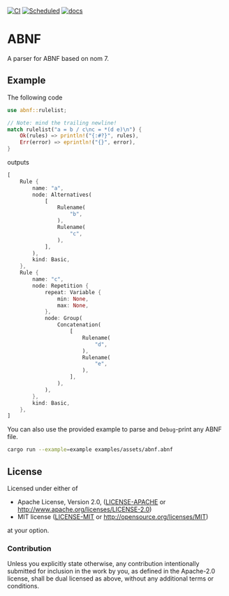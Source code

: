 [![CI](https://github.com/duesee/abnf/actions/workflows/ci.yml/badge.svg)](https://github.com/duesee/abnf/actions/workflows/ci.yml)
[![Scheduled](https://github.com/duesee/abnf/actions/workflows/scheduled.yml/badge.svg)](https://github.com/duesee/abnf/actions/workflows/scheduled.yml)
[![docs](https://docs.rs/abnf/badge.svg)](https://docs.rs/abnf)

# ABNF

A parser for ABNF based on nom 7.

## Example

The following code

```rust
use abnf::rulelist;

// Note: mind the trailing newline!
match rulelist("a = b / c\nc = *(d e)\n") {
    Ok(rules) => println!("{:#?}", rules),
    Err(error) => eprintln!("{}", error),
}
```

outputs

```rust
[
    Rule {
        name: "a",
        node: Alternatives(
            [
                Rulename(
                    "b",
                ),
                Rulename(
                    "c",
                ),
            ],
        ),
        kind: Basic,
    },
    Rule {
        name: "c",
        node: Repetition {
            repeat: Variable {
                min: None,
                max: None,
            },
            node: Group(
                Concatenation(
                    [
                        Rulename(
                            "d",
                        ),
                        Rulename(
                            "e",
                        ),
                    ],
                ),
            ),
        },
        kind: Basic,
    },
]
```

You can also use the provided example to parse and `Debug`-print any ABNF file.

```sh
cargo run --example=example examples/assets/abnf.abnf
```

## License

Licensed under either of

 * Apache License, Version 2.0, ([LICENSE-APACHE](LICENSE-APACHE) or http://www.apache.org/licenses/LICENSE-2.0)
 * MIT license ([LICENSE-MIT](LICENSE-MIT) or http://opensource.org/licenses/MIT)

at your option.

### Contribution

Unless you explicitly state otherwise, any contribution intentionally submitted
for inclusion in the work by you, as defined in the Apache-2.0 license, shall be dual licensed as above, without any
additional terms or conditions.

